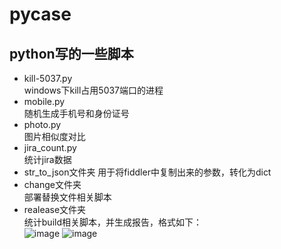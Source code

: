 # pycase
## python写的一些脚本
- kill-5037.py   
windows下kill占用5037端口的进程
- mobile.py   
随机生成手机号和身份证号
- photo.py  
图片相似度对比
- jira_count.py  
统计jira数据
- str_to_json文件夹
用于将fiddler中复制出来的参数，转化为dict
- change文件夹  
部署替换文件相关脚本
- realease文件夹  
统计build相关脚本，并生成报告，格式如下：  
![image](https://github.com/NJ-zero/pycase/raw/master/realease/summary.png)
![image](https://github.com/NJ-zero/pycase/raw/master/realease/detail.png)
